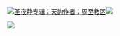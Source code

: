 [![](https://res.chinacath.cn/web/2024/11/08/1731030050068.png@!w100h100)圣夜静专辑：天韵作者：周至教区![](https://res.chinacath.cn/web/icon/play-128.png)](http://www.zhouzhidiocese.com/track/104116)

![](https://res.chinacath.cn/web/images/2022/12/01/1669882362474.jpg)